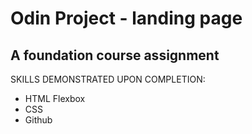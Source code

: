 # Odin Project - landing page 
## A foundation course assignment
SKILLS DEMONSTRATED UPON COMPLETION:
<ul>
  <li>HTML Flexbox</li> 
  <li>CSS</li> 
  <li>Github</li> 
</ul>

